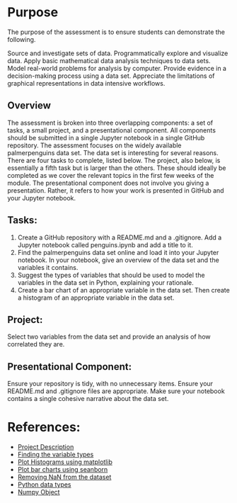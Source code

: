 # Purpose
The purpose of the assessment is to ensure students can demonstrate the following.

Source and investigate sets of data.
Programmatically explore and visualize data.
Apply basic mathematical data analysis techniques to data sets.
Model real-world problems for analysis by computer.
Provide evidence in a decision-making process using a data set.
Appreciate the limitations of graphical representations in data intensive workflows.

## Overview
The assessment is broken into three overlapping components: a set of tasks, a small project, and a presentational component. All components should be submitted in a single Jupyter notebook in a single GitHub repository. 
The assessment focuses on the widely available palmerpenguins data set. The data set is interesting for several reasons.
There are four tasks to complete, listed below. The project, also below, is essentially a fifth task but is larger than the others. These should ideally be completed as we cover the relevant topics in the first few weeks of the module.
The presentational component does not involve you giving a presentation. Rather, it refers to how your work is presented in GitHub and your Jupyter notebook.

## Tasks:

1. Create a GitHub repository with a README.md and a .gitignore. Add a Jupyter notebook called penguins.ipynb and add a title to it.
2. Find the palmerpenguins data set online and load it into your Jupyter notebook. In your notebook, give an overview of the data set and the variables it contains.
3. Suggest the types of variables that should be used to model the variables in the data set in Python, explaining your rationale.
4. Create a bar chart of an appropriate variable in the data set. Then create a histogram of an appropriate variable in the data set.

## Project:
Select two variables from the data set and provide an analysis of how correlated they are.

## Presentational Component:
Ensure your repository is tidy, with no unnecessary items. Ensure your README.md and .gitignore files are appropriate. Make sure your notebook contains a single cohesive narrative about the data set.

# References:
- [Project Description](https://ianmcloughlin.github.io/2324_principles_of_data_analytics/)
- [Finding the variable types](https://www.w3schools.com/python/pandas/ref_df_dtypes.asp)
- [Plot Histograms using matplotlib](https://matplotlib.org/stable/gallery/statistics/hist.html#histograms)
- [Plot bar charts using seanborn](https://seaborn.pydata.org/generated/seaborn.barplot.html)
- [Removing NaN from the dataset](https://www.statology.org/numpy-remove-nan/)
- [Python data types](https://www.w3schools.com/python/python_datatypes.asp)
- [Numpy Object](https://numpy.org/devdocs/reference/arrays.scalars.html#numpy.object_)